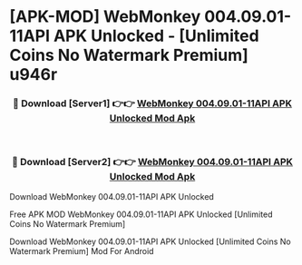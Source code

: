# [APK-MOD] WebMonkey 004.09.01-11API APK Unlocked - [Unlimited Coins No Watermark Premium] u946r



<div align="center">
<h3>🔴 Download [Server1] 👉👉 <a href="https://momento.my/?title=WebMonkey_004.09.01-11API_APK_Unlocked">WebMonkey 004.09.01-11API APK Unlocked Mod Apk</a></h3><br>

<h3>🔴 Download [Server2] 👉👉 <a href="https://momento.my/?title=WebMonkey_004.09.01-11API_APK_Unlocked">WebMonkey 004.09.01-11API APK Unlocked Mod Apk</a></h3>
</div>



Download WebMonkey 004.09.01-11API APK Unlocked 

Free APK MOD WebMonkey 004.09.01-11API APK Unlocked [Unlimited Coins No Watermark Premium]

Download WebMonkey 004.09.01-11API APK Unlocked [Unlimited Coins No Watermark Premium] Mod For Android
